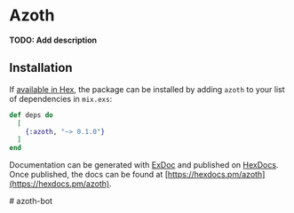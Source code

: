 # Azoth

**TODO: Add description**

## Installation

If [available in Hex](https://hex.pm/docs/publish), the package can be installed
by adding `azoth` to your list of dependencies in `mix.exs`:

```elixir
def deps do
  [
    {:azoth, "~> 0.1.0"}
  ]
end
```

Documentation can be generated with [ExDoc](https://github.com/elixir-lang/ex_doc)
and published on [HexDocs](https://hexdocs.pm). Once published, the docs can
be found at [https://hexdocs.pm/azoth](https://hexdocs.pm/azoth).

#   a z o t h - b o t  
 
